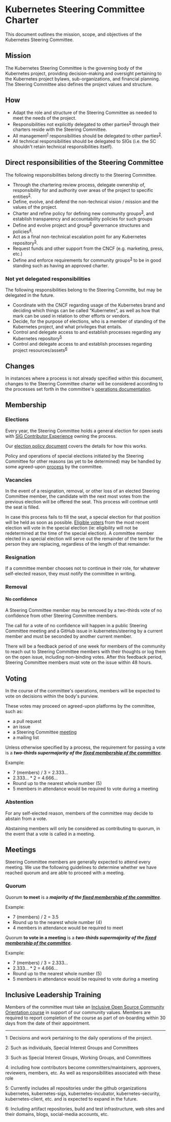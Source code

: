 ﻿# Kubernetes Steering Committee Charter

This document outlines the mission, scope, and objectives of the Kubernetes
Steering Committee.

## Mission

The Kubernetes Steering Committee is the governing body of the Kubernetes
project, providing decision-making and oversight pertaining to the Kubernetes
project bylaws, sub-organizations, and financial planning.  The Steering 
Committee also defines the project values and structure.

## How

* Adapt the role and structure of the Steering Committee as needed to meet the
  needs of the project.
* Responsibilities not explicitly delegated to other
  parties<sup>[2](#footnote2)</sup> through their charters reside with
  the Steering Committee.
* All management<sup>[1](#footnote1)</sup> responsibilities should be delegated to other
  parties<sup>[2](#footnote2)</sup>.
* All technical responsibilities should be delegated to SIGs (i.e. the SC shouldn't
  retain technical responsibilities itself).

## Direct responsibilities of the Steering Committee

The following responsibilities belong directly to the Steering Committee.

* Through the chartering review process, delegate ownership of, responsibility for
  and authority over areas of the project to specific entities<sup>[2](#footnote2)</sup>.
* Define, evolve, and defend the non-technical vision / mission and the values
  of the project.
* Charter and refine policy for defining new community groups<sup>[3](#footnote3)</sup>,
  and establish transparency and accountability policies for such groups
* Define and evolve project and group<sup>[3](#footnote3)</sup> governance
  structures and policies<sup>[4](#footnote4)</sup>.
* Act as a final non-technical escalation point for any Kubernetes repository<sup>[5](#footnote5)</sup>.
* Request funds and other support from the CNCF (e.g. marketing, press, etc.)
* Define and enforce requirements for community groups<sup>[3](#footnote3)</sup>
  to be in good standing such as having an approved charter.

### Not yet delegated responsibilities

The following responsibilities belong to the Steering Committe, but may be delegated in the future.

* Coordinate with the CNCF regarding usage of the Kubernetes brand and deciding
  which things can be called “Kubernetes”, as well as how that mark can be used
  in relation to other efforts or vendors.
* Decide, for the purpose of elections, who is a member of standing of the
  Kubernetes project, and what privileges that entails.
* Control and delegate access to and establish processes regarding
  any Kubernetes repository<sup>[5](#footnote5)</sup> 
* Control and delegate access to and establish processes regarding
  project resources/assets<sup>[6](#footnote6)</sup>  

## Changes

In instances where a process is not already specified within this document,
changes to the Steering Committee charter will be considered according to the
processes set forth in the committee's [operations documentation][changes].

[changes]: /operations/changes.md

## Membership

### Elections

<!--

- Consider explicitly mentioning SIG ContribEx's Elections subproject, once it
exists.

-->

Every year, the Steering Committee holds a general election for open seats with
[SIG Contributor Experience][sig-contribex] owning the process.

Our [election policy document][general-elections] covers the details for how
this works.

Policy and operations of special elections initiated by the Steering Committee
for other reasons (as yet to be determined) may be handled by some agreed-upon
[process][changes] by the committee.

[general-elections]: /elections.md
[sig-contribex]: https://git.k8s.io/community/sig-contributor-experience

### Vacancies

In the event of a resignation, removal, or other loss of an elected Steering 
Committee member, the candidate with the next most votes from the previous 
election will be offered the seat. This process will continue until the seat is 
filled. 

In case this process fails to fill the seat, a special election for that position will
be held as soon as possible. [Eligible voters](https://git.k8s.io/steering/elections.md#eligibility-for-voting) from the most recent election 
will vote in the special election (ie: eligibility will not be redetermined at 
the time of the special election). A committee member elected in a special 
election will serve out the remainder of the term for the person they are 
replacing, regardless of the length of that remainder.

### Resignation

If a committee member chooses not to continue in their role, for whatever
self-elected reason, they must notify the committee in writing.

### Removal

#### No confidence

A Steering Committee member may be removed by a two-thirds vote of no
confidence from other Steering Committee members.

The call for a vote of no confidence will happen in a public Steering Committee meeting and a
GitHub issue in kubernetes/steering by a current member and must be seconded by
another current member.

There will be a feedback period of one week for members of the community to reach
out to Steering Committee members with their thoughts or log them on the open
issue, including non-binding votes. After this feedback period, Steering Committee
members must vote on the issue within 48 hours.

## Voting

In the course of the committee's operations, members will be expected to vote
on decisions within the body's purview.

These votes may proceed on agreed-upon platforms by the committee, such as:

* a pull request
* an issue
* a Steering Committee [meeting](#meetings)
* a mailing list

Unless otherwise specified by a process, the requirement for passing a vote is
a **_two-thirds supermajority of the
[fixed membership of the committee](#composition)_**.

Example:

* 7 (members) / 3 = 2.333...
* 2.333... * 2 = 4.666...
* Round up to the nearest whole number (5)
* 5 members in attendance would be required to vote during a meeting

### Abstention

For any self-elected reason, members of the committee may decide to abstain
from a vote.

Abstaining members will only be considered as contributing to quorum, in the
event that a vote is called in a meeting.

## Meetings

Steering Committee members are generally expected to attend every meeting. We
use the following guidelines to determine whether we have reached quorum and
are able to proceed with a meeting.

### Quorum

Quorum **to meet** is a **_majority of the
[fixed membership of the committee](#composition)_**.

Example:

* 7 (members) / 2 = 3.5
* Round up to the nearest whole number (4)
* 4 members in attendance would be required to meet

Quorum **to vote in a meeting** is a **_two-thirds supermajority of the
[fixed membership of the committee](#composition)_**.

Example:

* 7 (members) / 3 = 2.333...
* 2.333... * 2 = 4.666...
* Round up to the nearest whole number (5)
* 5 members in attendance would be required to vote during a meeting

## Inclusive Leadership Training

Members of the committee must take an
[Inclusive Open Source Community Orientation course](https://training.linuxfoundation.org/training/inclusive-open-source-community-orientation-lfc102/)
in support of our community values.  Members are required to report
completion of the course as part of on-boarding within 30 days from
the date of their appointment.


---

<a name="footnote1">1</a>: Decisions and work pertaining to the daily 
operations of the project.

<a name="footnote2">2</a>: Such as individuals, Special Interest Groups and
Committees

<a name="footnote3">3</a>: Such as Special Interest Groups, Working Groups,
and Committees

<a name="footnote4">4</a>: including how contributors become 
committers/maintainers, approvers, reviewers, members, etc.  As well as 
responsibilities associated with these role

<a name="footnote5">5</a>: Currently includes all repositories under the 
github organizations kubernetes, kubernetes-sigs, kubernetes-incubator, 
kubernetes-security, kubernetes-client, etc. and is expected to expand in the
future.

<a name="footnote6">6</a>: Including artifact repositories, build and test
infrastructure, web sites and their domains, blogs, social-media accounts,
etc.
